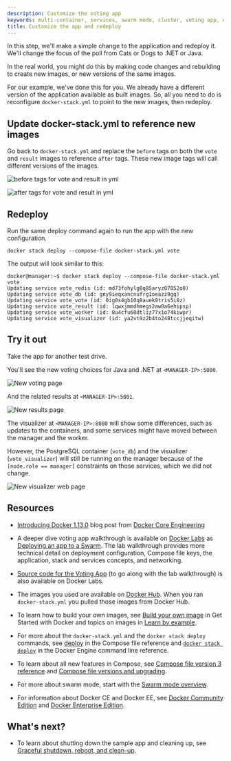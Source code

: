 ```yaml
---
description: Customize the voting app
keywords: multi-container, services, swarm mode, cluster, voting app, docker-stack.yml, docker stack deploy
title: Customize the app and redeploy
---
```


In this step, we'll make a simple change to the application and redeploy it.
We'll change the focus of the poll from Cats or Dogs to .NET or Java.

In the real world, you might do this by making code changes and rebuilding to
create new images, or new versions of the same images.

For our example, we've done this for you. We already have a different version of
the application available as built images. So, all you need to do is reconfigure
`docker-stack.yml` to point to the new images, then redeploy.

## Update docker-stack.yml to reference new images

Go back to `docker-stack.yml` and replace the `before` tags on both the `vote` and `result` images to reference `after` tags. These new image tags will call different versions of the images.

![before tags for vote and result in yml](images/customize-before.png)

![after tags for vote and result in yml](images/customize-after.png)

## Redeploy

Run the same deploy command again to run the app with the new configuration.

```none
docker stack deploy --compose-file docker-stack.yml vote
```

The output will look similar to this:

```none
docker@manager:~$ docker stack deploy --compose-file docker-stack.yml vote
Updating service vote_redis (id: md73fohylg8q85aryz07852o0)
Updating service vote_db (id: gny9ieqxancnufrg1oeazz9gq)
Updating service vote_vote (id: 0ig0s4gb10q8auek9tris5i8z)
Updating service vote_result (id: lqwxjmmdhmegs2aw0a6ehipsp)
Updating service vote_worker (id: 8u4cfu60dtliz77x1o74kiwpr)
Updating service vote_visualizer (id: ya2vt9z2b4to248tccjjeqitw)
```

## Try it out

Take the app for another test drive.

You'll see the new voting choices for Java and .NET at `<MANAGER-IP>:5000`.

![New voting page](images/vote-2.png)

And the related results at `<MANAGER-IP>:5001`.

![New results page](images/vote-results-2.png)

The visualizer at  `<MANAGER-IP>:8080` will show some differences, such as
updates to the containers, and some services might have moved between the
manager and the worker.

However, the PostgreSQL container (`vote_db`) and the
visualizer (`vote_visualizer`) will still be running on the manager because of
the `[node.role == manager]` constraints on those services, which we
did not change.

![New visualizer web page](images/visualizer-2.png)

## Resources

* [Introducing Docker 1.13.0](https://blog.docker.com/2017/01/whats-new-in-docker-1-13/) blog post
from [Docker Core Engineering](https://blog.docker.com/author/core_eng/)

* A deeper dive voting app walkthrough is available on
[Docker Labs](https://github.com/docker/labs/) as [Deploying an app to a Swarm](https://github.com/docker/labs/blob/master/beginner/chapters/votingapp.md).
The lab walkthrough provides more technical detail on deployment configuration,
Compose file keys, the application, stack and services concepts, and
networking.

* [Source code for the Voting App](https://github.com/docker/example-voting-app) (to go along with the lab walkthrough) is also available on Docker Labs.

* The images you used are available on [Docker Hub](https://hub.docker.com/). When you ran `docker-stack.yml` you pulled those images from Docker Hub.

* To learn how to build your own images, see
[Build your own image](/engine/getstarted/step_four.md) in Get Started with
Docker and topics on images in [Learn by example](/engine/tutorials/index.md).

* For more about the `docker-stack.yml` and the `docker stack deploy` commands,
see [deploy](/compose/compose-file.md#deploy) in the Compose file reference and
[`docker stack deploy`](/engine/reference/commandline/stack_deploy.md)
in the Docker Engine command line reference.

* To learn about all new features in Compose, see
[Compose file version 3 reference](/compose/compose-file/index.md) and
[Compose file versions and upgrading](/compose/compose-file/compose-versioning.md).

* For more about swarm mode, start with the
[Swarm mode overview](/engine/swarm/index.md).

* For information about Docker CE and Docker EE, see [Docker Community Edition](https://www.docker.com/community-edition) and [Docker Enterprise Edition](https://www.docker.com/enterprise-edition).

## What's next?

* To learn about shutting down the sample app and cleaning up, see [Graceful shutdown, reboot, and clean-up](cleanup.md).
